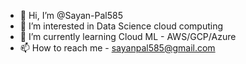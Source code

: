 - 👋 Hi, I’m @Sayan-Pal585
- 👀 I’m interested in Data Science cloud computing
- 🌱 I’m currently learning Cloud ML - AWS/GCP/Azure
- 📫 How to reach me - sayanpal585@gmail.com

<!---
Sayan-Pal585/Sayan-Pal585 is a ✨ special ✨ repository because its `README.md` (this file) appears on your GitHub profile.
You can click the Preview link to take a look at your changes.
--->

